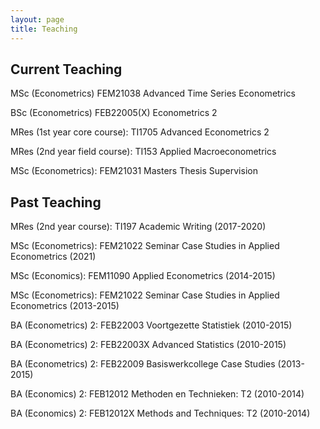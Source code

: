 ```yaml
---
layout: page
title: Teaching
---
```


Current Teaching
----------------

MSc (Econometrics) FEM21038 Advanced Time Series Econometrics

BSc (Econometrics) FEB22005(X) Econometrics 2

MRes (1st year core course): TI1705 Advanced Econometrics 2

MRes (2nd year field course): TI153 Applied Macroeconometrics

MSc (Econometrics): FEM21031 Masters Thesis Supervision

Past Teaching
-------------

MRes (2nd year course): TI197 Academic Writing (2017-2020)

MSc (Econometrics): FEM21022 Seminar Case Studies in Applied Econometrics (2021)

MSc (Economics): FEM11090 Applied Econometrics (2014-2015)

MSc (Econometrics): FEM21022 Seminar Case Studies in Applied Econometrics (2013-2015)

BA (Econometrics) 2: FEB22003 Voortgezette Statistiek (2010-2015)

BA (Econometrics) 2: FEB22003X Advanced Statistics (2010-2015)

BA (Econometrics) 2: FEB22009 Basiswerkcollege Case Studies (2013-2015)

BA (Economics) 2: FEB12012 Methoden en Technieken: T2 (2010-2014)

BA (Economics) 2: FEB12012X Methods and Techniques: T2 (2010-2014)
